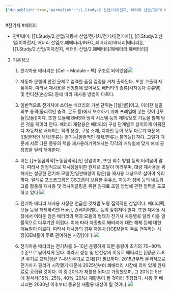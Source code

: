 ```yaml
---
{"dg-publish":true,"permalink":"/1.Study/2.산업/이차전지, 배터리 산업/INFO_배터리/전기차 배터리/","created":"2024-11-20T21:02:27.700+09:00","updated":"2025-06-03T20:07:21.571+09:00"}
---
```


#전기차 #배터리 


- 관련테마: [[1.Study/2.산업/자동차 산업/전기차/전기차\|전기차]], [[1.Study/2.산업/이차전지, 배터리 산업/2.폐배터리/INFO_폐배터리/배터리\|배터리]],[[1.Study/2.산업/이차전지, 배터리 산업/2.폐배터리/폐배터리\|폐배터리]]


1. 기본정보
	1. 전기차용 배터리는 [Cell – Module – 팩] 구조로 되어있음![](https://i.imgur.com/AAPUpLj.png)

	2. 자동차 운행의 안전 문제로 엄격한 품질 검증을 거쳐 출하된다. 또한 고출력 제품이다. 따라서 재사용을 진행함에 있어서도 배터리의 종류(각자동차 종류별) 및 컨디션(손상도) 등에 따라 재사용 방법이 다르다.
	3. 일반적으로 전기차에 쓰이는 배터리의 기본 단위는 [[셀\|셀]]이고, 이러한 셀을 외부 충격(물리적인 충격, 온도 등)에서 보호하기 위해 프레임에 넣는 것이 [[모듈\|모듈]]이다. 또한 모듈에 BMS와 냉각 시스템 등의 제어/보호 기능을 함께 담은 것을 팩이라 한다. 배터리 재활용은 배터리의 구성 단계별로 상이하게 이뤄진다.자동차용 배터리는 팩의 용량, 구성 소재, 디자인 등이 모두 다르기 때문에 [[일괄적인 해체/분류는 불가능\|일괄적인 해체/분류는 불가능]] 하다. 그렇기 때문에 서로 다른 종류의 팩을 재사용하기위해서는 각각의 매뉴얼에 맞게 해체 공정법을 달리 해야한다. 
	4. 이는 [[노동집약적\|노동집약적]]인 산업이며, 또한 회수 방법 등의 어려움이 많다. 따라서 안정적으로 재사용을위한 원재료 조달이 어려우며, 대량 재사용을 위해서는 성공한 전기차 모델(단일판매량이 많은)을 재사용 대상으로 삼아야 유리하다. 일례로 포스코그룹은 GS그룹이 보유한 주유소, 자동차 정비 등의 네트워크를 활용해 재사용 및 리사이클링을 위한 원재료 조달 방법에 관한 협력을 도모하고 있다.![](https://i.imgur.com/Q9nVhvr.png)
	5. 전기차 배터리 재사용 시장은 언급한 것처럼 노동 집약적인 산업이다. 배터리팩, 모듈 등을 해체하려면 Hoist, 컨베이어벨트 등이 갖춰져야 한다. 또한 재사용 시장에서 어려운 점은 배터리의 팩과 모듈의 형태가 전기차 차종별로 달라 이를 일률적으로 다루기엔 어렵다. 이에 따라 차종별로 배터리에 대한 해체 등에 대한 매뉴얼이 다르다. 따라서 재사용의 경우 자동차 [[OEM들이 주로 관여하는 시장\|OEM들이 주로 관여하는 시장]]이다.![](https://i.imgur.com/Sbn677V.png)
	6.  전기차용 배터리는 전기차를 5~10년 운행하게 되면 용량이 초기의 70~80% 수준으로 낮아지게 된다. 따라서 성능 및 안전상의 이유로 배터리는 [[평균 7~8년 주기로 교체\|평균 7~8년 주기로 교체]]가 필요하다. 2018년부터 본격적으로 전기차가 팔리기 시작했기 때문에 2025년부터 폐배터리 시장에 의미 있게 원재료로 공급될 것이다. 이 중 20%가 재활용 된다고 가정했으며, 그 20%는 5년에 걸쳐서(15%, 25%, 40%, 20%) 재활용이 될 것이라 추정했다. 사용 후 배터리는 2030년 이후부터 중요한 재활용 대상이 될 것이다.![](https://i.imgur.com/FurR4Q8.png)
